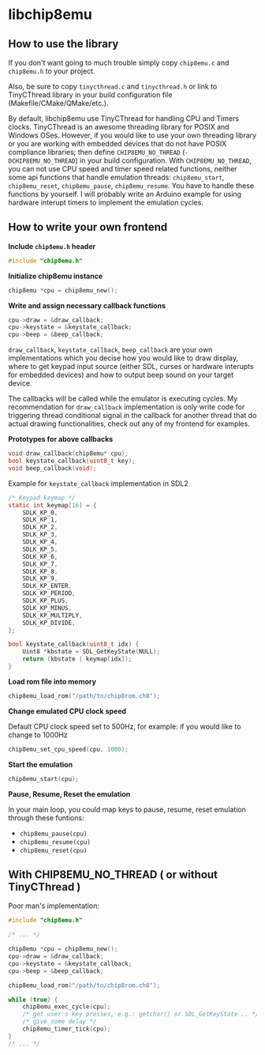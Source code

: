 # libchip8emu

## How to use the library

If you don't want going to much trouble simply copy `chip8emu.c` and `chip8emu.h` to your project.

Also, be sure to copy `tinycthread.c` and `tinycthread.h` or link to TinyCThread library in your build configuration file (Makefile/CMake/QMake/etc.).

By default, libchip8emu use TinyCThread for handling CPU and Timers clocks. TinyCThread is an awesome threading library for POSIX and Windows OSes. However, if you would like to use your own threading library or you are working with embedded devices that do not have POSIX compliance libraries; then define `CHIP8EMU_NO_THREAD` (`-DCHIP8EMU_NO_THREAD`) in your build configuration. With `CHIP8EMU_NO_THREAD`, you can not use CPU speed and timer speed related functions, neither some api functions that handle emulation threads: `chip8emu_start`, `chip8emu_reset`, `chip8emu_pause`, `chip8emu_resume`. You have to handle these functions by yourself. I will probably write an Arduino example for using hardware interupt timers to implement the emulation cycles.

## How to write your own frontend

**Include `chip8emu.h` header**

```c
#include "chip8emu.h"
```

**Initialize chip8emu instance**

```c
chip8emu *cpu = chip8emu_new();
```

**Write and assign necessary callback functions**

```c
cpu->draw = &draw_callback;
cpu->keystate = &keystate_callback;
cpu->beep = &beep_callback;
```

`draw_callback`, `keystate_callback`, `beep_callback` are your own implementations which you decise how you would like to draw display, where to get keypad input source (either SDL, curses or hardware interupts for embedded devices) and how to output beep sound on your target device.

The callbacks will be called while the emulator is executing cycles. My recommendation for `draw_callback` implementation is only write code for triggering thread conditional signal in the callback for another thread that do actual drawing functionalities, check out any of my frontend for examples.

**Prototypes for above callbacks**

```c
void draw_callback(chip8emu* cpu);
bool keystate_callback(uint8_t key);
void beep_callback(void);
```

Example for `keystate_callback` implementation in SDL2

```c
/* Keypad keymap */
static int keymap[16] = {
    SDLK_KP_0,
    SDLK_KP_1,
    SDLK_KP_2,
    SDLK_KP_3,
    SDLK_KP_4,
    SDLK_KP_5,
    SDLK_KP_6,
    SDLK_KP_7,
    SDLK_KP_8,
    SDLK_KP_9,
    SDLK_KP_ENTER,
    SDLK_KP_PERIOD,
    SDLK_KP_PLUS,
    SDLK_KP_MINUS,
    SDLK_KP_MULTIPLY,
    SDLK_KP_DIVIDE,
};

bool keystate_callback(uint8_t idx) {
    Uint8 *kbstate = SDL_GetKeyState(NULL);
    return (kbstate | keymap[idx]);
}
```

**Load rom file into memory**

```c
chip8emu_load_rom("/path/to/chip8rom.ch8");
```

**Change emulated CPU clock speed**

Default CPU clock speed set to 500Hz, for example: if you would like to change to 1000Hz

```c
chip8emu_set_cpu_speed(cpu, 1000);
```

**Start the emulation**

```c
chip8emu_start(cpu);
```

**Pause, Resume, Reset the emulation**

In your main loop, you could map keys to pause, resume, reset emulation through these funtions:

* `chip8emu_pause(cpu)`
* `chip8emu_resume(cpu)`
* `chip8emu_reset(cpu)`

## With CHIP8EMU_NO_THREAD ( or without TinyCThread )

Poor man's implementation:

```c
#include "chip8emu.h"

/* ... */

chip8emu *cpu = chip8emu_new();
cpu->draw = &draw_callback;
cpu->keystate = &keystate_callback;
cpu->beep = &beep_callback;

chip8emu_load_rom("/path/to/chip8rom.ch8");

while (true) {
    chip8emu_exec_cycle(cpu);
    /* get user's key presses, e.g.: getchar() or SDL_GetKeyState .. */
    /* give some delay */
    chip8emu_timer_tick(cpu);
}
/* ... */
```
